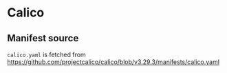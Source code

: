 # Calico

## Manifest source

`calico.yaml` is fetched from <https://github.com/projectcalico/calico/blob/v3.29.3/manifests/calico.yaml>
